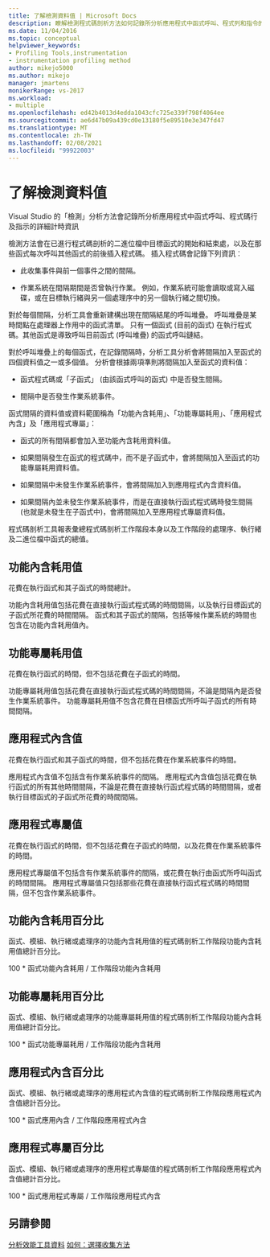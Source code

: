```yaml
---
title: 了解檢測資料值 | Microsoft Docs
description: 瞭解檢測程式碼剖析方法如何記錄所分析應用程式中函式呼叫、程式列和指令的詳細計時資訊。
ms.date: 11/04/2016
ms.topic: conceptual
helpviewer_keywords:
- Profiling Tools,instrumentation
- instrumentation profiling method
author: mikejo5000
ms.author: mikejo
manager: jmartens
monikerRange: vs-2017
ms.workload:
- multiple
ms.openlocfilehash: ed42b4013d4edda1043cfc725e339f798f4064ee
ms.sourcegitcommit: ae6d47b09a439cd0e13180f5e89510e3e347fd47
ms.translationtype: MT
ms.contentlocale: zh-TW
ms.lasthandoff: 02/08/2021
ms.locfileid: "99922003"
---
```

# <a name="understand-instrumentation-data-values"></a>了解檢測資料值

Visual Studio 的「檢測」分析方法會記錄所分析應用程式中函式呼叫、程式碼行及指示的詳細計時資訊

檢測方法會在已進行程式碼剖析的二進位檔中目標函式的開始和結束處，以及在那些函式每次呼叫其他函式的前後插入程式碼。 插入程式碼會記錄下列資訊︰

- 此收集事件與前一個事件之間的間隔。

- 作業系統在間隔期間是否曾執行作業。 例如，作業系統可能會讀取或寫入磁碟，或在目標執行緒與另一個處理序中的另一個執行緒之間切換。

對於每個間隔，分析工具會重新建構出現在間隔結尾的呼叫堆疊。 呼叫堆疊是某時間點在處理器上作用中的函式清單。 只有一個函式 (目前的函式) 在執行程式碼。其他函式是導致呼叫目前函式 (呼叫堆疊) 的函式呼叫鏈結。

對於呼叫堆疊上的每個函式，在記錄間隔時，分析工具分析會將間隔加入至函式的四個資料值之一或多個值。 分析會根據兩項準則將間隔加入至函式的資料值：

- 函式程式碼或「子函式」 (由該函式呼叫的函式) 中是否發生間隔。

- 間隔中是否發生作業系統事件。

函式間隔的資料值或資料範圍稱為「功能內含耗用」、「功能專屬耗用」、「應用程式內含」及「應用程式專屬」：

- 函式的所有間隔都會加入至功能內含耗用資料值。

- 如果間隔發生在函式的程式碼中，而不是子函式中，會將間隔加入至函式的功能專屬耗用資料值。

- 如果間隔中未發生作業系統事件，會將間隔加入到應用程式內含資料值。

- 如果間隔內並未發生作業系統事件，而是在直接執行函式程式碼時發生間隔 (也就是未發生在子函式中)，會將間隔加入至應用程式專屬資料值。

程式碼剖析工具報表彙總程式碼剖析工作階段本身以及工作階段的處理序、執行緒及二進位檔中函式的總值。

## <a name="elapsed-inclusive-values"></a>功能內含耗用值

花費在執行函式和其子函式的時間總計。

功能內含耗用值包括花費在直接執行函式程式碼的時間間隔，以及執行目標函式的子函式所花費的時間間隔。 函式和其子函式的間隔，包括等候作業系統的時間也包含在功能內含耗用值內。

## <a name="elapsed-exclusive-values"></a>功能專屬耗用值

花費在執行函式的時間，但不包括花費在子函式的時間。

功能專屬耗用值包括花費在直接執行函式程式碼的時間間隔，不論是間隔內是否發生作業系統事件。 功能專屬耗用值不包含花費在目標函式所呼叫子函式的所有時間間隔。

## <a name="application-inclusive-values"></a>應用程式內含值

花費在執行函式和其子函式的時間，但不包括花費在作業系統事件的時間。

應用程式內含值不包括含有作業系統事件的間隔。 應用程式內含值包括花費在執行函式的所有其他時間間隔，不論是花費在直接執行函式程式碼的時間間隔，或者執行目標函式的子函式所花費的時間間隔。

## <a name="application-exclusive-values"></a>應用程式專屬值

花費在執行函式的時間，但不包括花費在子函式的時間，以及花費在作業系統事件的時間。

應用程式專屬值不包括含有作業系統事件的間隔，或花費在執行由函式所呼叫函式的時間間隔。 應用程式專屬值只包括那些花費在直接執行函式程式碼的時間間隔，但不包含作業系統事件。

## <a name="elapsed-inclusive-percent"></a>功能內含耗用百分比

函式、模組、執行緒或處理序的功能內含耗用值的程式碼剖析工作階段功能內含耗用值總計百分比。

100 * 函式功能內含耗用 / 工作階段功能內含耗用

## <a name="elapsed-exclusive-percent"></a>功能專屬耗用百分比

函式、模組、執行緒或處理序的功能專屬耗用值的程式碼剖析工作階段功能內含耗用值總計百分比。

100 * 函式功能專屬耗用 / 工作階段功能內含耗用

## <a name="application-inclusive-percent"></a>應用程式內含百分比

函式、模組、執行緒或處理序的應用程式內含值的程式碼剖析工作階段應用程式內含值總計百分比。

100 * 函式應用內含 / 工作階段應用程式內含

## <a name="application-exclusive-percent"></a>應用程式專屬百分比

函式、模組、執行緒或處理序的應用程式專屬值的程式碼剖析工作階段應用程式內含值總計百分比。

100 * 函式應用程式專屬 / 工作階段應用程式內含

## <a name="see-also"></a>另請參閱

[分析效能工具資料](../profiling/analyzing-performance-tools-data.md) 
[如何：選擇收集方法](../profiling/how-to-choose-collection-methods.md)
